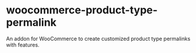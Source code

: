 woocommerce-product-type-permalink
==================================

An addon for WooCommerce to create customized product type permalinks with features.
